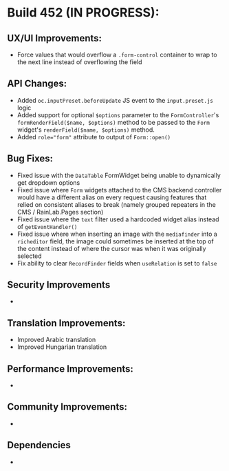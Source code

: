 # Build 452 (IN PROGRESS):

## UX/UI Improvements:
- Force values that would overflow a `.form-control` container to wrap to the next line instead of overflowing the field

## API Changes:
- Added `oc.inputPreset.beforeUpdate` JS event to the `input.preset.js` logic
- Added support for optional `$options` parameter to the `FormController`'s `formRenderField($name, $options)` method to be passed to the `Form` widget's `renderField($name, $options)` method.
- Added `role="form"` attribute to output of `Form::open()`

## Bug Fixes:
- Fixed issue with the `DataTable` FormWidget being unable to dynamically get dropdown options
- Fixed issue where `Form` widgets attached to the CMS backend controller would have a different alias on every request causing features that relied on consistent aliases to break (namely grouped repeaters in the CMS / RainLab.Pages section)
- Fixed issue where the `text` filter used a hardcoded widget alias instead of `getEventHandler()` 
- Fixed issue where when inserting an image with the `mediafinder` into a `richeditor` field, the image could sometimes be inserted at the top of the content instead of where the cursor was when it was originally selected
- Fix ability to clear `RecordFinder` fields when `useRelation` is set to `false`

## Security Improvements
-

## Translation Improvements:
- Improved Arabic translation
- Improved Hungarian translation

## Performance Improvements:
-

## Community Improvements:
-

## Dependencies
-